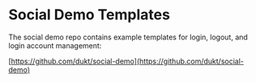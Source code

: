 # Social Demo Templates

The social demo repo contains example templates for login, logout, and login account management:

[https://github.com/dukt/social-demo](https://github.com/dukt/social-demo)